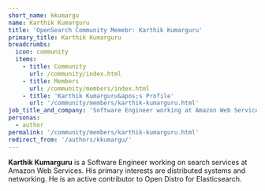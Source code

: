 ```yaml
---
short_name: kkumargu
name: Karthik Kumarguru
title: 'OpenSearch Community Memebr: Karthik Kumarguru'
primary_title: Karthik Kumarguru
breadcrumbs:
  icon: community
  items:
    - title: Community
      url: /community/index.html
    - title: Members
      url: /community/members/index.html
    - title: 'Karthik Kumarguru&apos;s Profile'
      url: '/community/members/karthik-kumarguru.html'
job_title_and_company: 'Software Engineer working at Amazon Web Services'
personas:
  - author
permalink: '/community/members/karthik-kumarguru.html'
redirect_from: '/authors/kkumargu/'
---
```


**Karthik Kumarguru** is a Software Engineer working on search services at Amazon Web Services. His primary interests are distributed systems and networking. He is an active contributor to Open Distro for Elasticsearch.
